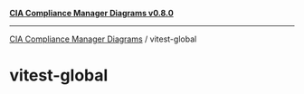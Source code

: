 [**CIA Compliance Manager Diagrams v0.8.0**](../README.md)

***

[CIA Compliance Manager Diagrams](../modules.md) / vitest-global

# vitest-global
